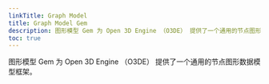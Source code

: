 ```yaml
---
linkTitle: Graph Model
title: Graph Model Gem
description: 图形模型 Gem 为 Open 3D Engine （O3DE） 提供了一个通用的节点图形数据模型框架。
toc: true
---
```


图形模型 Gem 为 Open 3D Engine （O3DE） 提供了一个通用的节点图形数据模型框架。
